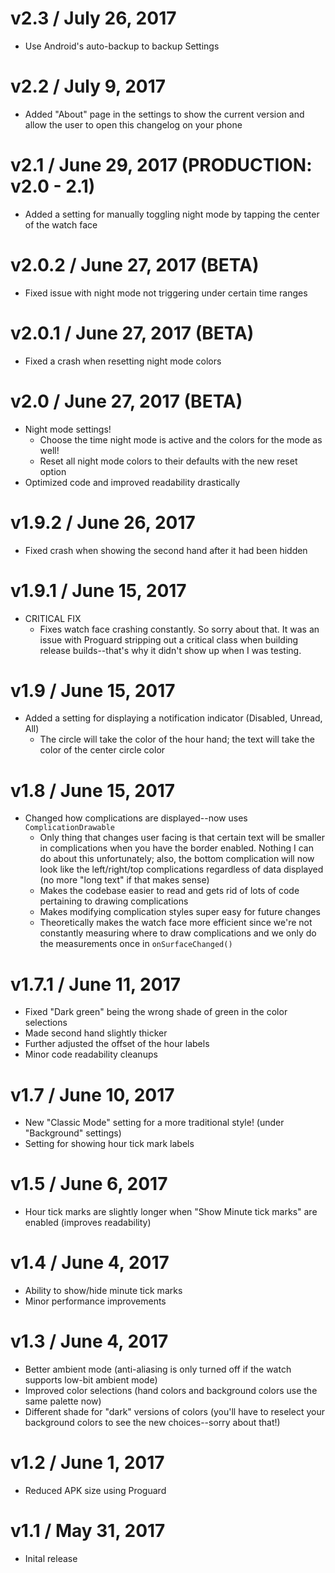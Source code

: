 v2.3 / July 26, 2017
=========================
* Use Android's auto-backup to backup Settings

v2.2 / July 9, 2017
=========================
* Added "About" page in the settings to show the current version and allow the user to open this changelog on your phone

v2.1 / June 29, 2017 (PRODUCTION: v2.0 - 2.1)
=========================
* Added a setting for manually toggling night mode by tapping the center of the watch face

v2.0.2 / June 27, 2017 (BETA)
=========================
* Fixed issue with night mode not triggering under certain time ranges

v2.0.1 / June 27, 2017 (BETA)
=========================
* Fixed a crash when resetting night mode colors

v2.0 / June 27, 2017 (BETA)
=========================
* Night mode settings!
    * Choose the time night mode is active and the colors for the mode as well!
    * Reset all night mode colors to their defaults with the new reset option
* Optimized code and improved readability drastically

v1.9.2 / June 26, 2017
=========================
* Fixed crash when showing the second hand after it had been hidden

v1.9.1 / June 15, 2017
=========================
* CRITICAL FIX
    * Fixes watch face crashing constantly. So sorry about that. It was an issue with Proguard stripping out a critical class when building release builds--that's why it didn't show up when I was testing.

v1.9 / June 15, 2017
=========================
* Added a setting for displaying a notification indicator (Disabled, Unread, All)
    * The circle will take the color of the hour hand; the text will take the color of the center circle color

v1.8 / June 15, 2017
=========================
* Changed how complications are displayed--now uses `ComplicationDrawable`
    * Only thing that changes user facing is that certain text will be smaller in complications when you have the border enabled. Nothing I can do about this unfortunately; also, the bottom complication will now look like the left/right/top complications regardless of data displayed (no more "long text" if that makes sense)
    * Makes the codebase easier to read and gets rid of lots of code pertaining to drawing complications
    * Makes modifying complication styles super easy for future changes
    * Theoretically makes the watch face more efficient since we're not constantly measuring where to draw complications and we only do the measurements once in `onSurfaceChanged()`

v1.7.1 / June 11, 2017
=========================
* Fixed "Dark green" being the wrong shade of green in the color selections
* Made second hand slightly thicker
* Further adjusted the offset of the hour labels
* Minor code readability cleanups


v1.7 / June 10, 2017
=========================
* New "Classic Mode" setting for a more traditional style! (under "Background" settings)
* Setting for showing hour tick mark labels


v1.5 / June 6, 2017
=========================
* Hour tick marks are slightly longer when "Show Minute tick marks" are enabled (improves readability)


v1.4 / June 4, 2017
=========================
* Ability to show/hide minute tick marks
* Minor performance improvements


v1.3 / June 4, 2017
=========================
* Better ambient mode (anti-aliasing is only turned off if the watch supports low-bit ambient mode)
* Improved color selections (hand colors and background colors use the same palette now)
* Different shade for "dark" versions of colors (you'll have to reselect your background colors to see the new choices--sorry about that!)


v1.2 / June 1, 2017
=========================
* Reduced APK size using Proguard


v1.1 / May 31, 2017
=========================
* Inital release
